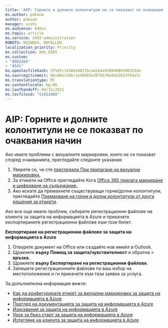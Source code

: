 ```yaml
---
title: 'AIP: Горните и долните колонтитули не се показват по очаквания начин'
ms.author: pebaum
author: pebaum
manager: scotv
ms.audience: Admin
ms.topic: article
ms.service: o365-administration
ROBOTS: NOINDEX, NOFOLLOW
localization_priority: Priority
ms.collection: Adm_O365
ms.custom:
- "9002266"
- "4541"
ms.openlocfilehash: 5f50fc1d38618017bca61b4e9290d9893983534e
ms.sourcegitcommit: 8bc60ec34bc1e40685e3976576e04a2623f63a7c
ms.translationtype: MT
ms.contentlocale: bg-BG
ms.lasthandoff: 04/15/2021
ms.locfileid: "51821688"
---
```

# <a name="aip-headers-and-footers-not-displaying-as-expected"></a>AIP: Горните и долните колонтитули не се показват по очаквания начин

Ако имате проблеми с визуалните маркировки, които не се показват според очакванията, прегледайте следните указания:

1. Уверете се, че сте [прегледали При прилагане на визуални маркировки.](https://docs.microsoft.com/azure/information-protection/configure-policy-markings#when-visual-markings-are-applied)
2. За етикети на Office прегледайте Кога [Office 365 прилага маркиране и шифроване на съдържание.](https://docs.microsoft.com/microsoft-365/compliance/sensitivity-labels-office-apps#when-office-apps-apply-content-marking-and-encryption)
3. Ако искате да премахнете съществуващи горни/долни колонтитули, прегледайте [Премахване на горни и долни колонтитули от други решения за етикети](https://docs.microsoft.com/azure/information-protection/rms-client/client-admin-guide-customizations#remove-headers-and-footers-from-other-labeling-solutions).

Ако все още имате проблем, съберете регистрационни файлове на клиента за защита на информацията в Azure и прикачете експортираните регистрационни файлове към този билет.

**Експортиране на регистрационни файлове за защита на информацията в Azure**

1. Отворете документ на Office или създайте нов имейл в Outlook.
2. Щракнете **върху Помощ за защита/чувствителност** и обратна  >  **връзка.**
3. Щракнете **върху Експортиране на регистрационни файлове**.
4. Запишете регистрационните файлове по ваш избор на местоположение и ги прикачете към тази заявка за услуга.

За допълнителна информация вижте:

- [Как да конфигурирате етикет за визуални маркировки за защита на информацията в Azure](https://docs.microsoft.com/azure/information-protection/configure-policy-markings)
- [Преглед на документацията за защита на информацията в Azure](https://docs.microsoft.com/azure/information-protection/what-is-information-protection)
- [Изисквания за защита на информацията в Azure](https://docs.microsoft.com/azure/information-protection/get-started/requirements)
- [Урок за бърз старт за защита на информацията в Azure](https://docs.microsoft.com/azure/information-protection/get-started/infoprotect-quick-start-tutorial)
- [Изтегляне на клиента за защита на информацията в Azure](https://www.microsoft.com/download/details.aspx?id=53018)
